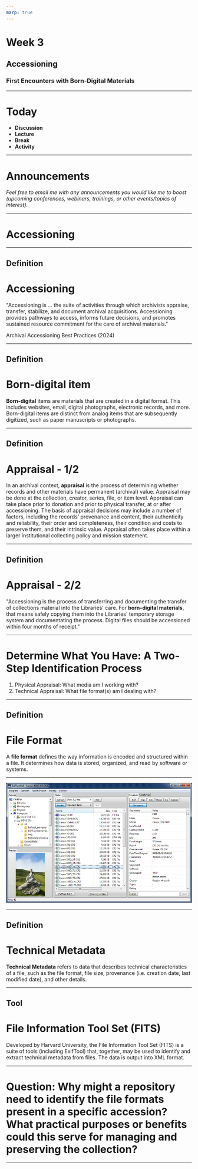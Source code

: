 ```yaml
---
marp: true
---
```


# Week 3 
## Accessioning
### First Encounters with Born-Digital Materials

---

# Today

- **Discussion**
- **Lecture**
- **Break**
- **Activity**

---

# Announcements

_Feel free to email me with any announcements you would like me to boost (upcoming conferences, webinars, trainings, or other events/topics of interest)._

---

# Accessioning

---

## Definition
# Accessioning

"Accessioning is ... the suite of activities through which archivists appraise, transfer, stabilize, and document archival acquisitions. Accessioning provides pathways to access, informs future decisions, and promotes sustained resource commitment for the care of archival materials."

Archival Accessioning Best Practices (2024)

---

## Definition
# Born-digital item

__Born-digital__ items are materials that are created in a digital format. This includes websites, email, digital photographs, electronic records, and more. Born-digital items are distinct from analog items that are subsequently digitized, such as paper manuscripts or photographs.

<!--presenter notes
https://primarysources.yale.edu/what-does-born-digital-mean
-->

---

## Definition
# Appraisal - 1/2

In an archival context, __appraisal__ is the process of determining whether records and other materials have permanent (archival) value. Appraisal may be done at the collection, creator, series, file, or item level. Appraisal can take place prior to donation and prior to physical transfer, at or after accessioning. The basis of appraisal decisions may include a number of factors, including the records’ provenance and content, their authenticity and reliability, their order and completeness, their condition and costs to preserve them, and their intrinsic value. Appraisal often takes place within a larger institutional collecting policy and mission statement.

<!--presenter notes

https://dictionary.archivists.org/entry/appraisal.html

-->

---

## Definition
# Appraisal - 2/2

"Accessioning is the process of transferring and documenting the transfer of collections material into the Libraries' care. For __born-digital materials__, that means safely copying them into the Libraries' temporary storage system and documentating the process. Digital files should be accessioned within four months of receipt."

<!--presenter notes

This definition comes from University of Georgia Libraries Github documentation on born-digital accessioning. See: https://github.com/uga-libraries/born-digital-accessioning?tab=readme-ov-file

-->

---

# Determine What You Have: A Two-Step Identification Process
1. Physical Appraisal: What media am I working with?
2. Technical Appraisal: What file format(s) am I dealing with?

---

## Definition
# File Format

A __file format__ defines the way information is encoded and structured within a file. It determines how data is stored, organized, and read by software or systems.

<!--presenter notes

When we are working with media containing files, it is very likely that we will encounter files at scale. For example, we may receive a pile of floppy disks, each containing 20 files. So, maybe it might be easy enough to just manually identify each file manually.

But what if an archivist is handling an entire harddrive, containing hundreds or even thousands of files. Performing a technical appraisal at this scale is simply impossible to do manually.

-->

---

![Screen capture of the ExifTool graphical user interface (GUI).](img/exiftool.png)

<!--presenter notes

On screen is an image of ExifTool, which can be used to extract so-called "technical metadata" from a file or group of files.

-->

---

## Definition
# Technical Metadata

__Technical Metadata__ refers to data that describes technical characteristics of a file, such as the file format, file size, provenance (i.e. creation date, last modified date), and other details.

---

## Tool
# File Information Tool Set (FITS)

Developed by Harvard University, the File Information Tool Set (FITS) is a suite of tools (including ExifTool) that, together, may be used to identify and extract technical metadata from files. The data is output into XML format.

---

# Question: Why might a repository need to identify the file formats present in a specific accession? What practical purposes or benefits could this serve for managing and preserving the collection?

---


